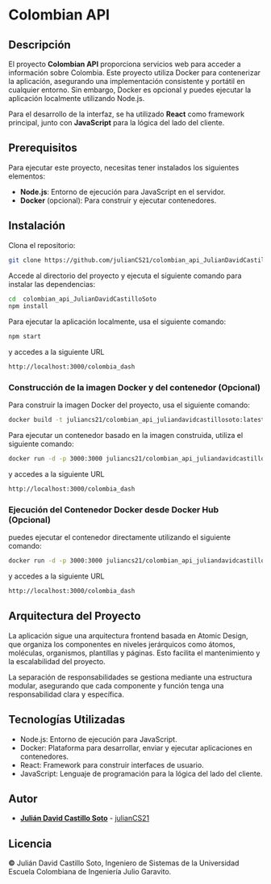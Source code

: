 # Colombian API

## Descripción

El proyecto **Colombian API** proporciona servicios web para acceder a información sobre Colombia. Este proyecto utiliza Docker para contenerizar la aplicación, asegurando una implementación consistente y portátil en cualquier entorno. Sin embargo, Docker es opcional y puedes ejecutar la aplicación localmente utilizando Node.js.

Para el desarrollo de la interfaz, se ha utilizado **React** como framework principal, junto con **JavaScript** para la lógica del lado del cliente. 
## Prerequisitos

Para ejecutar este proyecto, necesitas tener instalados los siguientes elementos:

- **Node.js**: Entorno de ejecución para JavaScript en el servidor.
- **Docker** (opcional): Para construir y ejecutar contenedores.


## Instalación


Clona el repositorio:

```sh
git clone https://github.com/julianCS21/colombian_api_JulianDavidCastilloSoto.git
```

Accede al directorio del proyecto y ejecuta el siguiente comando para instalar las dependencias:

```sh
cd  colombian_api_JulianDavidCastilloSoto
npm install
```
Para ejecutar la aplicación localmente, usa el siguiente comando:
```sh
npm start
```

y accedes a la siguiente URL

```sh
http://localhost:3000/colombia_dash
```


### Construcción de la imagen Docker y del contenedor (Opcional)

Para construir la imagen Docker del proyecto, usa el siguiente comando:
```sh
docker build -t juliancs21/colombian_api_juliandavidcastillosoto:latest .
```

Para ejecutar un contenedor basado en la imagen construida, utiliza el siguiente comando:
```sh
docker run -d -p 3000:3000 juliancs21/colombian_api_juliandavidcastillosoto:latest

```

y accedes a la siguiente URL
```sh
http://localhost:3000/colombia_dash
```


###  Ejecución del Contenedor Docker desde Docker Hub (Opcional)

puedes ejecutar el contenedor directamente utilizando el siguiente comando:

```sh
docker run -d -p 3000:3000 juliancs21/colombian_api_juliandavidcastillosoto:latest
```

y accedes a la siguiente URL
```sh
http://localhost:3000/colombia_dash
```

## Arquitectura del Proyecto

La aplicación sigue una arquitectura frontend basada en Atomic Design, que organiza los componentes en niveles jerárquicos como átomos, moléculas, organismos, plantillas y páginas. Esto facilita el mantenimiento y la escalabilidad del proyecto.


La separación de responsabilidades se gestiona mediante una estructura modular, asegurando que cada componente y función tenga una responsabilidad clara y específica.

## Tecnologías Utilizadas

* Node.js: Entorno de ejecución para JavaScript.
* Docker: Plataforma para desarrollar, enviar y ejecutar aplicaciones en contenedores.
* React: Framework para construir interfaces de usuario.
* JavaScript: Lenguaje de programación para la lógica del lado del cliente.


## Autor
* **[Julián David Castillo Soto](https://www.linkedin.com/in/julián-david-castillo-soto-118856216/)**  - [julianCS21](https://github.com/julianCS21)

## Licencia
**©** Julián David Castillo Soto,  Ingeniero de Sistemas de la Universidad Escuela Colombiana de Ingeniería Julio Garavito.
